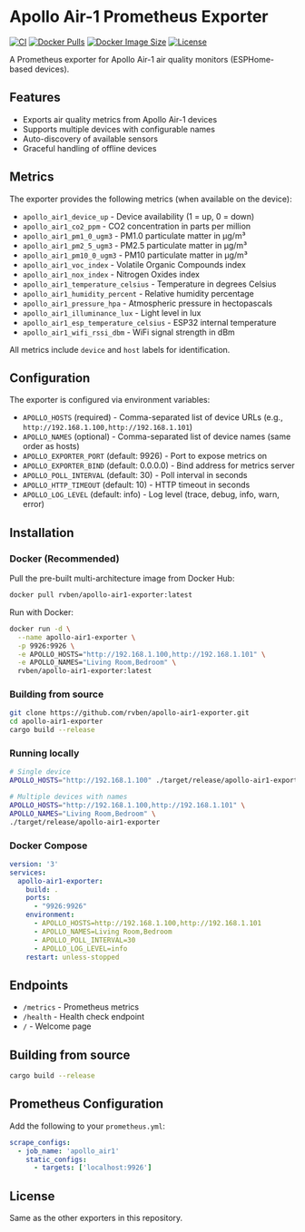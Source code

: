 # Apollo Air-1 Prometheus Exporter

[![CI](https://github.com/rvben/apollo-air1-exporter/actions/workflows/ci.yml/badge.svg)](https://github.com/rvben/apollo-air1-exporter/actions/workflows/ci.yml)
[![Docker Pulls](https://img.shields.io/docker/pulls/rvben/apollo-air1-exporter)](https://hub.docker.com/r/rvben/apollo-air1-exporter)
[![Docker Image Size](https://img.shields.io/docker/image-size/rvben/apollo-air1-exporter)](https://hub.docker.com/r/rvben/apollo-air1-exporter)
[![License](https://img.shields.io/github/license/rvben/apollo-air1-exporter)](LICENSE)

A Prometheus exporter for Apollo Air-1 air quality monitors (ESPHome-based devices).

## Features

- Exports air quality metrics from Apollo Air-1 devices
- Supports multiple devices with configurable names
- Auto-discovery of available sensors
- Graceful handling of offline devices

## Metrics

The exporter provides the following metrics (when available on the device):

- `apollo_air1_device_up` - Device availability (1 = up, 0 = down)
- `apollo_air1_co2_ppm` - CO2 concentration in parts per million
- `apollo_air1_pm1_0_ugm3` - PM1.0 particulate matter in µg/m³
- `apollo_air1_pm2_5_ugm3` - PM2.5 particulate matter in µg/m³
- `apollo_air1_pm10_0_ugm3` - PM10 particulate matter in µg/m³
- `apollo_air1_voc_index` - Volatile Organic Compounds index
- `apollo_air1_nox_index` - Nitrogen Oxides index
- `apollo_air1_temperature_celsius` - Temperature in degrees Celsius
- `apollo_air1_humidity_percent` - Relative humidity percentage
- `apollo_air1_pressure_hpa` - Atmospheric pressure in hectopascals
- `apollo_air1_illuminance_lux` - Light level in lux
- `apollo_air1_esp_temperature_celsius` - ESP32 internal temperature
- `apollo_air1_wifi_rssi_dbm` - WiFi signal strength in dBm

All metrics include `device` and `host` labels for identification.

## Configuration

The exporter is configured via environment variables:

- `APOLLO_HOSTS` (required) - Comma-separated list of device URLs (e.g., `http://192.168.1.100,http://192.168.1.101`)
- `APOLLO_NAMES` (optional) - Comma-separated list of device names (same order as hosts)
- `APOLLO_EXPORTER_PORT` (default: 9926) - Port to expose metrics on
- `APOLLO_EXPORTER_BIND` (default: 0.0.0.0) - Bind address for metrics server
- `APOLLO_POLL_INTERVAL` (default: 30) - Poll interval in seconds
- `APOLLO_HTTP_TIMEOUT` (default: 10) - HTTP timeout in seconds
- `APOLLO_LOG_LEVEL` (default: info) - Log level (trace, debug, info, warn, error)

## Installation

### Docker (Recommended)

Pull the pre-built multi-architecture image from Docker Hub:

```bash
docker pull rvben/apollo-air1-exporter:latest
```

Run with Docker:

```bash
docker run -d \
  --name apollo-air1-exporter \
  -p 9926:9926 \
  -e APOLLO_HOSTS="http://192.168.1.100,http://192.168.1.101" \
  -e APOLLO_NAMES="Living Room,Bedroom" \
  rvben/apollo-air1-exporter:latest
```

### Building from source

```bash
git clone https://github.com/rvben/apollo-air1-exporter.git
cd apollo-air1-exporter
cargo build --release
```

### Running locally

```bash
# Single device
APOLLO_HOSTS="http://192.168.1.100" ./target/release/apollo-air1-exporter

# Multiple devices with names
APOLLO_HOSTS="http://192.168.1.100,http://192.168.1.101" \
APOLLO_NAMES="Living Room,Bedroom" \
./target/release/apollo-air1-exporter
```

### Docker Compose

```yaml
version: '3'
services:
  apollo-air1-exporter:
    build: .
    ports:
      - "9926:9926"
    environment:
      - APOLLO_HOSTS=http://192.168.1.100,http://192.168.1.101
      - APOLLO_NAMES=Living Room,Bedroom
      - APOLLO_POLL_INTERVAL=30
      - APOLLO_LOG_LEVEL=info
    restart: unless-stopped
```

## Endpoints

- `/metrics` - Prometheus metrics
- `/health` - Health check endpoint
- `/` - Welcome page

## Building from source

```bash
cargo build --release
```

## Prometheus Configuration

Add the following to your `prometheus.yml`:

```yaml
scrape_configs:
  - job_name: 'apollo_air1'
    static_configs:
      - targets: ['localhost:9926']
```

## License

Same as the other exporters in this repository.